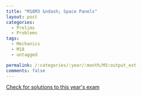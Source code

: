 ```yaml
---
title: "M18M3 &ndash; Space Panels"
layout: post
categories:
  - Prelims
  - Problems
tags:
  - Mechanics
  - M18
  - untagged

permalink: /:categories/:year/:month/M3:output_ext
comments: false
---
```

<object data="2018M3M.pdf" type="application/pdf" width="100%" height="500"></object>
<div class="message"><a href='https://princetonprelim.com/prelim/41/'>Check for solutions to this year's exam</a></div>